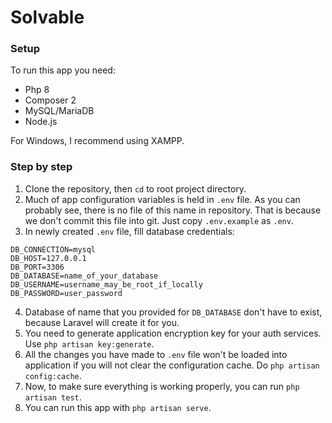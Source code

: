 # Solvable

### Setup

To run this app you need:
* Php 8
* Composer 2
* MySQL/MariaDB
* Node.js

For Windows, I recommend using XAMPP.

### Step by step
1. Clone the repository, then `cd` to root project directory.
2. Much of app configuration variables is held in `.env` file. As you can probably see, there is no file of this name in repository. That is because we don't commit this file into git. Just copy `.env.example` as `.env`.
3. In newly created `.env` file, fill database credentials:
```.env
DB_CONNECTION=mysql
DB_HOST=127.0.0.1
DB_PORT=3306
DB_DATABASE=name_of_your_database
DB_USERNAME=username_may_be_root_if_locally
DB_PASSWORD=user_password
```
4. Database of name that you provided for `DB_DATABASE` don't have to exist, because Laravel will create it for you.
5. You need to generate application encryption key for your auth services. Use `php artisan key:generate`.
6. All the changes you have made to `.env` file won't be loaded into application if you will not clear the configuration cache. Do `php artisan config:cache`.
7. Now, to make sure everything is working properly, you can run `php artisan test`.
8. You can run this app with `php artisan serve`.